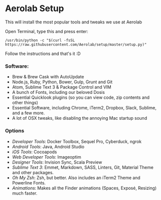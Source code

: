 # Aerolab Setup

This will install the most popular tools and tweaks we use at Aerolab

Open Terminal, type this and press enter:

```shell
/usr/bin/python -c "$(curl -fsSL https://raw.githubusercontent.com/Aerolab/setup/master/setup.py)"
```

Follow the instructions and that's it :D

### Software:

* Brew & Brew Cask with AutoUpdate
* Node.js, Ruby, Python, Bower, Gulp, Grunt and Git
* Atom, Sublime Text 3 & Package Control and VIM
* A bunch of Fonts, including our beloved Dosis
* Essential Quicklook plugins (so you can view code, zip contents and other things)
* Essential Software, including Chrome, iTerm2, Dropbox, Slack, Sublime, and a few more.
* A lot of OSX tweaks, like disabling the annoying Mac startup sound

### Options

* *Developer Tools*: Docker Toolbox, Sequel Pro, Cyberduck, ngrok
* *Android Tools*: Java, Android Studio
* *iOS Tools*: Cocoapods
* *Web Developer Tools*: Imageoptim
* *Designer Tools*: Invision Sync, Scala Preview
* *Sublime Text 3*: Emmet, Markdown, SASS, Linters, Git, Material Theme and other packages.
* *Oh My Zsh*: Zsh, but better. Also includes an iTerm2 Theme and Powerline Fonts.
* *Animations*: Makes all the Finder animations (Spaces, Exposé, Resizing) much faster.
